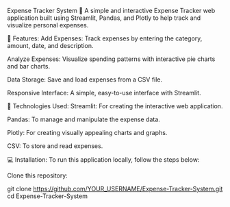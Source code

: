 Expense Tracker System 💸
A simple and interactive Expense Tracker web application built using Streamlit, Pandas, and Plotly to help track and visualize personal expenses.

🚀 Features:
Add Expenses: Track expenses by entering the category, amount, date, and description.

Analyze Expenses: Visualize spending patterns with interactive pie charts and bar charts.

Data Storage: Save and load expenses from a CSV file.

Responsive Interface: A simple, easy-to-use interface with Streamlit.

🔧 Technologies Used:
Streamlit: For creating the interactive web application.

Pandas: To manage and manipulate the expense data.

Plotly: For creating visually appealing charts and graphs.

CSV: To store and read expenses.

💻 Installation:
To run this application locally, follow the steps below:

Clone this repository:

git clone https://github.com/YOUR_USERNAME/Expense-Tracker-System.git
cd Expense-Tracker-System
